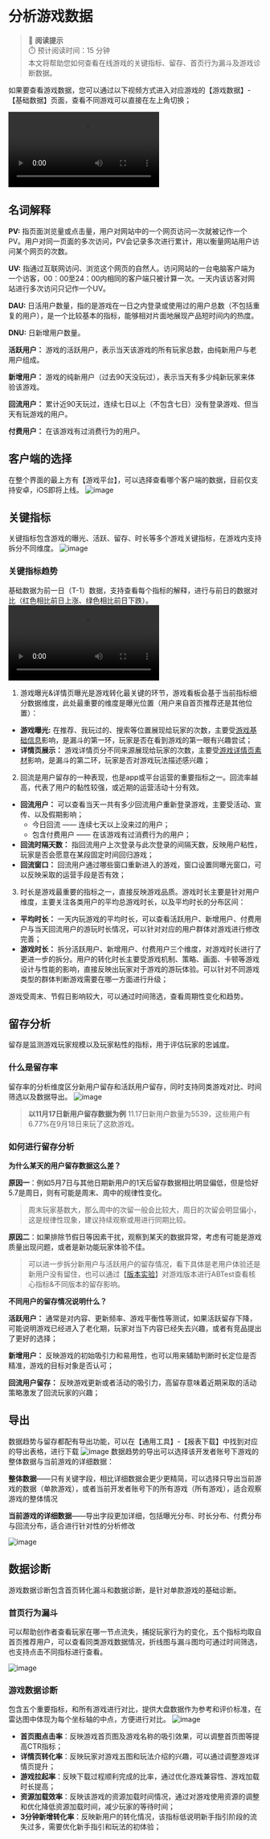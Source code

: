 
# 分析游戏数据
> 📌 **阅读提示**  
> ⏱️ 预计阅读时间：15 分钟  
> 本文将帮助您如何查看在线游戏的关键指标、留存、首页行为漏斗及游戏诊断数据。


如果要查看游戏数据，您可以通过以下视频方式进入对应游戏的【游戏数据】-【基础数据】页面，查看不同游戏可以直接在左上角切换；

<video controls src="https://github.com/user-attachments/assets/0998b535-7c4b-472f-a375-7d251d535e0f"></video>

## 名词解释
**PV:** 指页面浏览量或点击量，用户对网站中的一个网页访问一次就被记作一个PV。用户对同一页面的多次访问，PV会记录多次进行累计，用以衡量网站用户访问某个网页的次数。

**UV:** 指通过互联网访问、浏览这个网页的自然人。访问网站的一台电脑客户端为一个访客，00：00至24：00内相同的客户端只被计算一次。一天内该访客对网站进行多次访问只记作一个UV。

**DAU:** 日活用户数量，指的是游戏在一日之内登录或使用过的用户总数（不包括重复的用户），是一个比较基本的指标，能够相对片面地展现产品短时间内的热度。

**DNU:** 日新增用户数量。

**活跃用户：** 游戏的活跃用户，表示当天该游戏的所有玩家总数，由纯新用户与老用户组成。

**新增用户：** 游戏的纯新用户（过去90天没玩过），表示当天有多少纯新玩家来体验该游戏。

**回流用户：** 累计近90天玩过，连续七日以上（不包含七日）没有登录游戏、但当天有玩游戏的用户。

**付费用户：** 在该游戏有过消费行为的用户。

## 客户端的选择
在整个界面的最上方有【游戏平台】，可以选择查看哪个客户端的数据，目前仅支持安卓，iOS即将上线。
![image](https://github.com/user-attachments/assets/5c785de3-0d9a-49a6-978b-7da58b78c862)

## 关键指标
关键指标包含游戏的曝光、活跃、留存、时长等多个游戏关键指标，在游戏内支持拆分不同维度。
![image](https://github.com/user-attachments/assets/2039f816-f0fa-46e7-bc63-033c0e4bc4bf)


### **关键指标趋势**

基础数据为前一日（T-1）数据，支持查看每个指标的解释，进行与前日的数据对比（红色相比前日上涨、绿色相比前日下跌）。
<video controls src="https://github.com/user-attachments/assets/a7058bd3-597c-43b1-aea6-c45e5cb5f4a1"></video>



1. 游戏曝光&详情页曝光是游戏转化最关键的环节，游戏看板会基于当前指标细分数据维度，此处最重要的维度是曝光位置（用户来自首页推荐还是其他位置）：
  - **游戏曝光:** 在推荐、我玩过的、搜索等位置展现给玩家的次数，主要受[游戏基础信息](https://docs.ark.online/CreatorPortal/Publishing&Managing.html#%E6%B8%B8%E6%88%8F%E4%BF%A1%E6%81%AF%E5%A1%AB%E5%86%99)影响，是漏斗的第一环，玩家是否在看到游戏的第一眼有兴趣尝试；
  - **详情页展示：** 游戏详情页分不同来源展现给玩家的次数，主要受[游戏详情页素材](https://docs.ark.online/CreatorPortal/Publishing&Managing.html#%E6%B7%BB%E5%8A%A0%E6%B8%B8%E6%88%8F%E7%B4%A0%E6%9D%90)影响，是漏斗的第二环，玩家是否对游戏玩法描述感兴趣；
2. 回流是用户留存的一种表现，也是app或平台运营的重要指标之一。回流率越高，代表了用户的黏性较强，或近期的运营活动十分有效。
  - **回流用户：** 可以查看当天一共有多少回流用户重新登录游戏，主要受活动、宣传、以及假期影响；
    - 今日回流 —— 连续七天以上没来过的用户；
    - 包含付费用户 —— 在该游戏有过消费行为的用户；
  - **回流时隔天数：** 指回流用户上次登录与此次登录的间隔天数，反映用户粘性，玩家是否会愿意在某段固定时间回归游戏；
  - **回流窗口：** 回流用户通过哪些窗口重新进入的游戏，窗口设置同曝光窗口，可以反映采取的运营手段是否有效；
3. 时长是游戏最重要的指标之一，直接反映游戏品质。游戏时长主要是针对用户维度，主要关注各类用户的平均总游戏时长，以及平均时长的分布区间：
  - **平均时长：** 一天内玩游戏的平均时长，可以查看活跃用户、新增用户、付费用户与当天回流用户的游玩时长情况，可以针对对应的用户群体对游戏进行修改完善；
  - **游戏时长：** 拆分活跃用户、新增用户、付费用户三个维度，对游戏时长进行了更进一步的拆分。用户的转化时长主要受游戏机制、策略、画面、卡顿等游戏设计与性能的影响，直接反映出玩家对于游戏的游玩体验。可以针对不同游戏类型的群体判断游戏需要在哪一方面进行升级；

游戏受周末、节假日影响较大，可以通过时间筛选，查看周期性变化和趋势。

## 留存分析

留存是监测游戏玩家规模以及玩家粘性的指标，用于评估玩家的忠诚度。

### 什么是留存率

留存率的分析维度区分新用户留存和活跃用户留存，同时支持同类游戏对比、时间筛选以及数据导出。
![image](https://github.com/user-attachments/assets/f5a62f9c-417d-447c-b4df-014e92151138)


> **以11月17日新用户留存数据为例**
> 11.17日新用户数量为5539，这些用户有6.77%在9月18日来玩了这款游戏。


###  如何进行留存分析

**为什么某天的用户留存数据这么差？**

**原因一**：例如5月7日与其他日期新用户的1天后留存数据相比明显偏低，但是恰好5.7是周日，则有可能是周末、周中的规律性变化。

> 周末玩家基数大，那么周中的次留一般会比较大，周日的次留会明显偏小，这是规律性现象，建议持续观察或用进行同期比较。

**原因二**：如果排除节假日等因素干扰，观察到某天的数据异常，考虑有可能是游戏质量出现问题，或者是新功能玩家体验不佳。

> 可以进一步拆分新用户与活跃用户的留存情况，看下具体是老用户体验还是新用户没有留住，也可以通过【[版本实验](https://portal.ark.online/#/admin/ab-test-list)】对游戏版本进行ABTest查看核心指标&不同版本的留存影响。

**不同用户的留存情况说明什么？**

**活跃用户：** 通常是对内容、更新频率、游戏平衡性等测试，如果活跃留存下降，可能说明游戏已经进入了老化期，玩家对当下内容已经失去兴趣，或者有竞品提出了更好的选择；

**新增用户：** 反映游戏的初始吸引力和易用性，也可以用来辅助判断时长定位是否精准，游戏的目标对象是否认可；

**回流用户留存：** 反映游戏更新或者活动的吸引力，高留存意味着近期采取的活动策略激发了回流玩家的兴趣；


## 导出
数据趋势与留存都配有导出功能，可以在【通用工具】-【报表下载】中找到对应的导出表格，进行下载
![image](https://github.com/user-attachments/assets/3f69dc09-8011-46bc-8234-ac38f471d75f)
数据趋势的导出可以选择该开发者账号下游戏的整体数据与当前游戏的详细数据：

**整体数据**——只有关键字段，相比详细数据会更少更精简，可以选择只导出当前游戏的数据（单款游戏），或者当前开发者账号下的所有游戏（所有游戏），适合观察游戏的整体情况

**当前游戏的详细数据**——导出字段更加详细，包括曝光分布、时长分布、付费分布与回流分布，适合进行针对性的分析修改

![image](https://github.com/user-attachments/assets/d4cb73d7-3cbb-44f7-b8a7-72ea080955fe)



## 数据诊断

游戏数据诊断包含首页转化漏斗和数据诊断，是针对单款游戏的基础诊断。

### **首页行为漏斗**

可以帮助创作者查看玩家在哪一节点流失，捕捉玩家行为的变化，五个指标均取自首页推荐用户，可以查看同类游戏数据情况，折线图与漏斗图均可通过时间筛选，也支持点击不同指标进行查看。

![image](https://github.com/user-attachments/assets/5b7fe24c-b44f-4685-9954-744dd59a9bb6)


### **游戏数据诊断**

包含五个重要指标，和所有游戏进行对比，提供大盘数据作为参考和评价标准，在雷达图中体现为每个坐标轴的中点，方便进行对比。
![image](https://github.com/user-attachments/assets/c8c7412b-c340-4d07-b885-e659d6f77879)

- **首页图点击率**：反映游戏首页图及游戏名称的吸引效果，可以调整首页图等提高CTR指标；
- **详情页转化率**：反映玩家对游戏五图和玩法介绍的兴趣，可以通过调整游戏详情页提升；
- **游戏拉起率**：反映下载过程顺利完成的比率，通过优化游戏兼容性、游戏加载时长提高；
- **资源加载效率**：反映该游戏的资源加载时间情况，通过对游戏使用资源的调整和优化降低资源加载时间，减少玩家的等待时间；
- **3分钟新增转化率**：反映新用户的转化情况，该指标低说明新手指引阶段的流失过多，需要优化新手指引和玩法的初体验；

